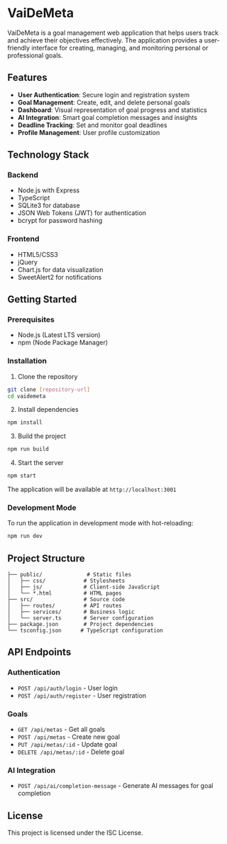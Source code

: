 # VaiDeMeta

VaiDeMeta is a goal management web application that helps users track and achieve their objectives effectively. The application provides a user-friendly interface for creating, managing, and monitoring personal or professional goals.

## Features

- **User Authentication**: Secure login and registration system
- **Goal Management**: Create, edit, and delete personal goals
- **Dashboard**: Visual representation of goal progress and statistics
- **AI Integration**: Smart goal completion messages and insights
- **Deadline Tracking**: Set and monitor goal deadlines
- **Profile Management**: User profile customization

## Technology Stack

### Backend
- Node.js with Express
- TypeScript
- SQLite3 for database
- JSON Web Tokens (JWT) for authentication
- bcrypt for password hashing

### Frontend
- HTML5/CSS3
- jQuery
- Chart.js for data visualization
- SweetAlert2 for notifications

## Getting Started

### Prerequisites
- Node.js (Latest LTS version)
- npm (Node Package Manager)

### Installation

1. Clone the repository
```bash
git clone [repository-url]
cd vaidemeta
```

2. Install dependencies
```bash
npm install
```

3. Build the project
```bash
npm run build
```

4. Start the server
```bash
npm start
```

The application will be available at `http://localhost:3001`

### Development Mode

To run the application in development mode with hot-reloading:
```bash
npm run dev
```

## Project Structure

```
├── public/              # Static files
│   ├── css/            # Stylesheets
│   ├── js/             # Client-side JavaScript
│   └── *.html          # HTML pages
├── src/                # Source code
│   ├── routes/         # API routes
│   ├── services/       # Business logic
│   └── server.ts       # Server configuration
├── package.json        # Project dependencies
└── tsconfig.json      # TypeScript configuration
```

## API Endpoints

### Authentication
- `POST /api/auth/login` - User login
- `POST /api/auth/register` - User registration

### Goals
- `GET /api/metas` - Get all goals
- `POST /api/metas` - Create new goal
- `PUT /api/metas/:id` - Update goal
- `DELETE /api/metas/:id` - Delete goal

### AI Integration
- `POST /api/ai/completion-message` - Generate AI messages for goal completion

## License

This project is licensed under the ISC License.